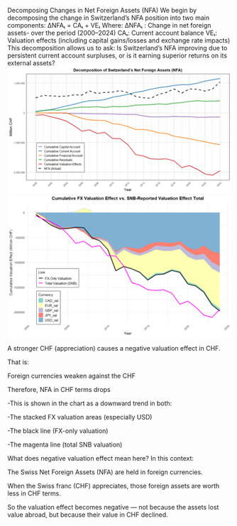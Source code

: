 Decomposing Changes in Net Foreign Assets (NFA)
We begin by decomposing the change in Switzerland’s NFA position into two main components:
ΔNFAₜ = CAₜ + VEₜ
Where:
	ΔNFAₜ : Change in net foreign assets-  over the period (2000–2024)
	CAₜ:  Current account balance
	VEₜ:  Valuation effects (including capital gains/losses and exchange rate impacts)
This decomposition allows us to ask: Is Switzerland’s NFA improving due to persistent current account surpluses, or is it earning superior returns on its external assets?
![NFA Plot](NFADecomposition.png)
![NFA Plot](VA_comparision_FX.png)

A stronger CHF (appreciation) causes a negative valuation effect in CHF.

That is:

Foreign currencies weaken against the CHF

Therefore, NFA in CHF terms drops

-This is shown in the chart as a downward trend in both:

-The stacked FX valuation areas (especially USD)

-The black line (FX-only valuation)

-The magenta line (total SNB valuation)

What does negative valuation effect mean here?
In this context:

The Swiss Net Foreign Assets (NFA) are held in foreign currencies.

When the Swiss franc (CHF) appreciates, those foreign assets are worth less in CHF terms.

So the valuation effect becomes negative — not because the assets lost value abroad, but because their value in CHF declined.
